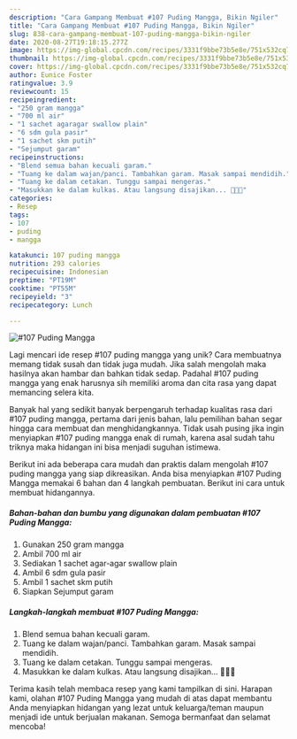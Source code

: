 ```yaml
---
description: "Cara Gampang Membuat #107 Puding Mangga, Bikin Ngiler"
title: "Cara Gampang Membuat #107 Puding Mangga, Bikin Ngiler"
slug: 838-cara-gampang-membuat-107-puding-mangga-bikin-ngiler
date: 2020-08-27T19:18:15.277Z
image: https://img-global.cpcdn.com/recipes/3331f9bbe73b5e8e/751x532cq70/107-puding-mangga-foto-resep-utama.jpg
thumbnail: https://img-global.cpcdn.com/recipes/3331f9bbe73b5e8e/751x532cq70/107-puding-mangga-foto-resep-utama.jpg
cover: https://img-global.cpcdn.com/recipes/3331f9bbe73b5e8e/751x532cq70/107-puding-mangga-foto-resep-utama.jpg
author: Eunice Foster
ratingvalue: 3.9
reviewcount: 15
recipeingredient:
- "250 gram mangga"
- "700 ml air"
- "1 sachet agaragar swallow plain"
- "6 sdm gula pasir"
- "1 sachet skm putih"
- "Sejumput garam"
recipeinstructions:
- "Blend semua bahan kecuali garam."
- "Tuang ke dalam wajan/panci. Tambahkan garam. Masak sampai mendidih."
- "Tuang ke dalam cetakan. Tunggu sampai mengeras."
- "Masukkan ke dalam kulkas. Atau langsung disajikan... 👩‍🍳🥭"
categories:
- Resep
tags:
- 107
- puding
- mangga

katakunci: 107 puding mangga 
nutrition: 293 calories
recipecuisine: Indonesian
preptime: "PT19M"
cooktime: "PT55M"
recipeyield: "3"
recipecategory: Lunch

---
```



![#107 Puding Mangga](https://img-global.cpcdn.com/recipes/3331f9bbe73b5e8e/751x532cq70/107-puding-mangga-foto-resep-utama.jpg)

Lagi mencari ide resep #107 puding mangga yang unik? Cara membuatnya memang tidak susah dan tidak juga mudah. Jika salah mengolah maka hasilnya akan hambar dan bahkan tidak sedap. Padahal #107 puding mangga yang enak harusnya sih memiliki aroma dan cita rasa yang dapat memancing selera kita.



Banyak hal yang sedikit banyak berpengaruh terhadap kualitas rasa dari #107 puding mangga, pertama dari jenis bahan, lalu pemilihan bahan segar hingga cara membuat dan menghidangkannya. Tidak usah pusing jika ingin menyiapkan #107 puding mangga enak di rumah, karena asal sudah tahu triknya maka hidangan ini bisa menjadi suguhan istimewa.


Berikut ini ada beberapa cara mudah dan praktis dalam mengolah #107 puding mangga yang siap dikreasikan. Anda bisa menyiapkan #107 Puding Mangga memakai 6 bahan dan 4 langkah pembuatan. Berikut ini cara untuk membuat hidangannya.

<!--inarticleads1-->

##### Bahan-bahan dan bumbu yang digunakan dalam pembuatan #107 Puding Mangga:

1. Gunakan 250 gram mangga
1. Ambil 700 ml air
1. Sediakan 1 sachet agar-agar swallow plain
1. Ambil 6 sdm gula pasir
1. Ambil 1 sachet skm putih
1. Siapkan Sejumput garam




<!--inarticleads2-->

##### Langkah-langkah membuat #107 Puding Mangga:

1. Blend semua bahan kecuali garam.
1. Tuang ke dalam wajan/panci. Tambahkan garam. Masak sampai mendidih.
1. Tuang ke dalam cetakan. Tunggu sampai mengeras.
1. Masukkan ke dalam kulkas. Atau langsung disajikan... 👩‍🍳🥭




Terima kasih telah membaca resep yang kami tampilkan di sini. Harapan kami, olahan #107 Puding Mangga yang mudah di atas dapat membantu Anda menyiapkan hidangan yang lezat untuk keluarga/teman maupun menjadi ide untuk berjualan makanan. Semoga bermanfaat dan selamat mencoba!
